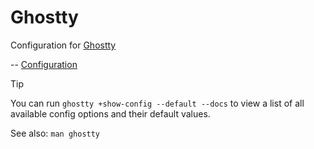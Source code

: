 # Ghostty

Configuration for [Ghostty](https://ghostty.org)

-- [Configuration](https://ghostty.org/docs/config)  

> [!tip]
> You can run `ghostty +show-config --default --docs` to view a list of all available config options and their default values.  
>
> See also: `man ghostty`

